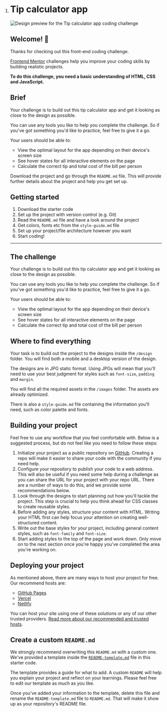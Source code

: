 1. # Tip calculator app

   ![Design preview for the Tip calculator app coding challenge](/home/felipe/Desktop/tip-calculator-app-main/design/desktop-preview.jpg)

   ## Welcome! 👋

   Thanks for checking out this front-end coding challenge.

   [Frontend Mentor](https://www.frontendmentor.io) challenges help you improve your coding skills by building realistic projects.

   **To do this challenge, you need a basic understanding of HTML, CSS and JavaScript.**

   ## Brief

   Your challenge is to build out this tip calculator app and get it looking as close to the design as possible.

   You can use any tools you like to help you complete the challenge. So if  you've got something you'd like to practice, feel free to give it a go.

   Your users should be able to:

   - View the optimal layout for the app depending on their device's screen size
   - See hover states for all interactive elements on the page
   - Calculate the correct tip and total cost of the bill per person

   Download the project and go through the `README.md` file. This will provide further details about the project and help you get set up.

   ## Getting started

   1. Download the starter code
   2. Set up the project with version control (e.g. Git)
   3. Read the `README.md` file and have a look around the project
   4. Get colors, fonts etc from the `style-guide.md` file
   5. Set up your project/file architecture however you want
   6. Start coding!

   

   ----

   ## The challenge

   Your challenge is to build out this tip calculator app and get it looking as close to the design as possible.

   You can use any tools you like to help you complete the challenge. So if you've got something you'd like to practice, feel free to give it a go.

   Your users should be able to:

   - View the optimal layout for the app depending on their device's screen size
   - See hover states for all interactive elements on the page
   - Calculate the correct tip and total cost of the bill per person

   ## Where to find everything

   Your task is to build out the project to the designs inside the `/design` folder. You will find both a mobile and a desktop version of the design. 

   The designs are in JPG static format. Using JPGs will mean that you'll need to use your best judgment for styles such as `font-size`, `padding` and `margin`. 

   You will find all the required assets in the `/images` folder. The assets are already optimized.

   There is also a `style-guide.md` file containing the information you'll need, such as color palette and fonts.

   ## Building your project

   Feel free to use any workflow that you feel comfortable with. Below is a suggested process, but do not feel like you need to follow these steps:

   1. Initialize your project as a public repository on [GitHub](https://github.com/). Creating a repo will make it easier to share your code with the community if you need help.
   2. Configure your repository to publish your code to a web address. This will also be useful if you need some help during a challenge as you can share the URL for your project with your repo URL. There are a number of ways to do this, and we provide some recommendations below.
   3. Look through the designs to start planning out how you'll tackle the project. This step is crucial to help you think ahead for CSS classes to create reusable styles.
   4. Before adding any styles, structure your content with HTML. Writing your HTML first can help focus your attention on creating well-structured content.
   5. Write out the base styles for your project, including general content styles, such as `font-family` and `font-size`.
   6. Start adding styles to the top of the page and work down. Only move on to the next section once you're happy you've completed the area you're working on.

   ## Deploying your project

   As mentioned above, there are many ways to host your project for free. Our recommend hosts are:

   - [GitHub Pages](https://pages.github.com/)
   - [Vercel](https://vercel.com/)
   - [Netlify](https://www.netlify.com/)

   You can host your site using one of these solutions or any of our other trusted providers. [Read more about our recommended and trusted hosts](https://medium.com/frontend-mentor/frontend-mentor-trusted-hosting-providers-bf000dfebe).

   ## Create a custom `README.md`

   We strongly recommend overwriting this `README.md` with a custom one. We've provided a template inside the [`README-template.md`](./README-template.md) file in this starter code.

   The template provides a guide for what to add. A custom `README` will help you explain your project and reflect on your learnings. Please feel free to edit our template as much as you like.

   Once you've added your information to the template, delete this file and rename the `README-template.md` file to `README.md`. That will make it show up as your repository's README file.